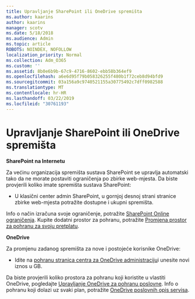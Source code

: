 ```yaml
---
title: Upravljanje SharePoint ili OneDrive spremišta
ms.author: kaarins
author: kaarins
manager: scotv
ms.date: 5/18/2018
ms.audience: Admin
ms.topic: article
ROBOTS: NOINDEX, NOFOLLOW
localization_priority: Normal
ms.collection: Adm_O365
ms.custom: ''
ms.assetid: 8b0e6b9b-67c9-4716-8602-ebb58b364ef9
ms.openlocfilehash: a6e6d95f79b058326255f480b1f72ceb8d94bfd9
ms.sourcegitcommit: 03a156a9c9740521155a30775492c7dff0982588
ms.translationtype: MT
ms.contentlocale: hr-HR
ms.lasthandoff: 03/22/2019
ms.locfileid: "30761193"
---
```

# <a name="manage-your-sharepoint-or-onedrive-storage"></a>Upravljanje SharePoint ili OneDrive spremišta

 **SharePoint na Internetu**
  
Za većinu organizacija spremišta sustava SharePoint se upravlja automatski tako da ne morate postaviti ograničenja po zbirke web-mjesta. Da biste provjerili koliko imate spremišta sustava SharePoint:
  
- U klasični center admin SharePoint, u gornjoj desnoj strani stranice zbirke web-mjesta potražite dostupne i ukupni spremišta.
    
Info o način izračuna svoje ograničenje, potražite [SharePoint Online ograničenja](https://go.microsoft.com/fwlink/p/?LinkID=856113). Kupite dodatni prostor za pohranu, potražite [Promjena prostor za pohranu za svoju pretplatu](https://go.microsoft.com/fwlink/?linkid=866428).
  
 **OneDrive**
  
Za promjenu zadanog spremišta za nove i postojeće korisnike OneDrive:
  
- Idite na [pohranu stranica centra za OneDrive administraciju](https://admin.onedrive.com/?v=StorageSettings)i unesite novi iznos u GB.
    
Da biste provjerili koliko prostora za pohranu koji koristite u vlastiti OneDrive, pogledajte [Upravljanje OneDrive za pohranu poslovne](https://go.microsoft.com/fwlink/?linkid=866429). Info o pohranu koji dolazi uz svaki plan, potražite [OneDrive poslovnih opis servisa](https://go.microsoft.com/fwlink/p/?LinkID=826071).
  

